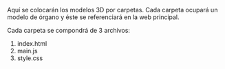 Aquí se colocarán los modelos 3D por carpetas. Cada carpeta ocupará un modelo de órgano y éste se referenciará en la web principal.

Cada carpeta se compondrá de 3 archivos:
1. index.html
2. main.js
3. style.css
